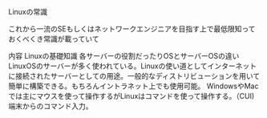 Linuxの常識


これから一流のSEもしくはネットワークエンジニアを目指す上で最低限知っておくべくき常識が載っていて


内容
Linuxの基礎知識
各サーバーの役割だったりOSとサーバーOSの違いLinuxOSのサーバーが多く使われている。Linuxの使い道としてインターネットに接続されたサーバーとしての用途。一般的なディストリビューションを用いて簡単に構築できる。もちろんイントラネット上でも使用可能。
WindowsやMacでは主にマウスを使って操作するがLinuxはコマンドを使って操作する。（CUI)端末からのコマンド入力。

